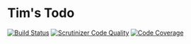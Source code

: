 # Tim's Todo

[![Build Status](https://jenkins.timshomepage.net/buildStatus/icon?job=todo)](https://jenkins.timshomepage.net/job/todo/)
[![Scrutinizer Code Quality](https://scrutinizer-ci.com/g/timw4mail/tims-todo/badges/quality-score.png?b=master)](https://scrutinizer-ci.com/g/timw4mail/tims-todo/?branch=master)
[![Code Coverage](https://scrutinizer-ci.com/g/timw4mail/tims-todo/badges/coverage.png?b=master)](https://scrutinizer-ci.com/g/timw4mail/tims-todo/?branch=master)